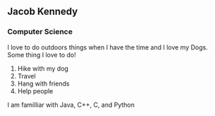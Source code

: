 ## Jacob Kennedy<br>
### Computer Science <br>
I love to do outdoors things when I have the time and I love my Dogs.<br>
Some thing I love to do!<br>
1. Hike with my dog
2. Travel
3. Hang with friends
4. Help people <br>

I am familliar with Java, C++, C, and Python <br>
